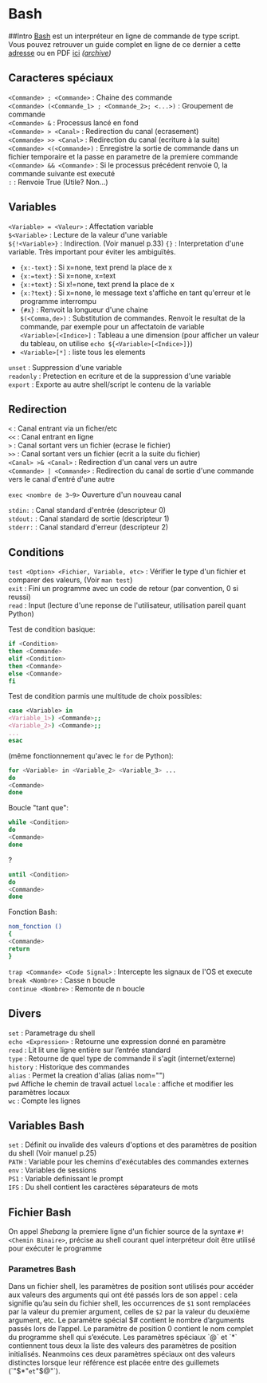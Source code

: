 # Bash
##Intro
[Bash](https://fr.wikipedia.org/wiki/Bourne-Again_shell) est un interpréteur en ligne de commande de type script.  
Vous pouvez retrouver un guide complet en ligne de ce dernier a cette [adresse](http://aral.iut-rodez.fr/fr/sanchis/enseignement/bash/index.html) ou en PDF [ici](http://aral.iut-rodez.fr/fr/sanchis/enseignement/IntroProgBash_2022-06-03.pdf) *([archive](./media/docs/IntroProgBash_2022-06-03.pdf))*  

## Caracteres spéciaux

`<Commande> ; <Commande>` : Chaine des commande  
`<Commande> (<Commande_1> ; <Commande_2>; <...>)` : Groupement de commande  
`<Commande> &` : Processus lancé en fond  
`<Commande> > <Canal>` : Redirection du canal (ecrasement)  
`<Commande> >> <Canal>` : Redirection du canal (ecriture à la suite)  
`<Commande> <(<Commande>)` : Enregistre la sortie de commande dans un fichier temporaire et la passe en parametre de la premiere commande  
`<Commande> && <Commande>` : Si le processus précédent renvoie 0, la commande suivante est executé  
`:` : Renvoie True (Utile? Non...)  

## Variables

`<Variable> = <Valeur>` : Affectation variable  
`$<Variable>` : Lecture de la valeur d'une variable  
`${!<Variable>}` : Indirection. (Voir manuel p.33)
`{}` : Interpretation d'une variable. Très important pour éviter les ambiguïtés.  
- `{x:-text}` : Si x=none, text prend la place de x  
- `{x:=text}` : Si x=none, x=text  
- `{x:+text}` : Si x!=none, text prend la place de x  
- `{x:?text}` : Si x=none, le message text s'affiche en tant qu'erreur et le programme interrompu  
- `{#x}` : Renvoit la longueur d'une chaine  
`$(<Comma,de>)` : Substitution de commandes. Renvoit le resultat de la commande, par exemple pour un affectatoin de variable  
`<Variable>[<Indice>]` : Tableau a une dimension (pour afficher un valeur du tableau, on utilise `echo ${<Variable>[<Indice>]}`)  
- `<Variable>[*]` : liste tous les elements  

`unset` : Suppression d'une variable  
`readonly` : Pretection en ecriture et de la suppression d'une variable  
`export` : Exporte au autre shell/script le contenu de la variable  

## Redirection

`<` : Canal entrant via un ficher/etc  
`<<` : Canal entrant en ligne  
`>` : Canal sortant vers un fichier (ecrase le fichier)  
`>>` : Canal sortant vers un fichier (ecrit a la suite du fichier)  
`<Canal> >& <Canal>` : Redirection d'un canal vers un autre  
`<Commande> | <Commande>` : Redirection du canal de sortie d'une commande vers le canal d'entré d'une autre

`exec <nombre de 3~9>`	Ouverture d'un nouveau canal  


`stdin:` : Canal standard d'entrée (descripteur 0)  
`stdout:` : Canal standard de sortie (descripteur 1)  
`stderr:` : Canal standard d'erreur (descripteur 2)  

## Conditions

`test <Option> <Fichier, Variable, etc>` : Vérifier le type d'un fichier et comparer des valeurs, (Voir `man test`)  
`exit` : Fini un programme avec un code de retour (par convention, 0 si reussi)  
`read` : Input (lecture d'une reponse de l'utilisateur, utilisation pareil quant Python)  

Test de condition basique:
```Bash
if <Condition>
then <Commande>
elif <Condition>
then <Commande>
else <Commande>
fi
``` 
Test de condition parmis une multitude de choix possibles:
```Bash
case <Variable> in
<Variable_1>) <Commande>;;
<Variable_2>) <Commande>;;
...
esac
```
(même fonctionnement qu'avec le `for` de Python):
```Bash
for <Variable> in <Variable_2> <Variable_3> ...
do
<Commande> 
done
```
  
Boucle "tant que":
```Bash
while <Condition>
do
<Commande> 
done
```

?
```Bash
until <Condition>
do
<Commande> 
done
```

Fonction Bash:
```Bash
nom_fonction ()
{
<Commande>
return
}
```

`trap <Commande> <Code Signal>` : Intercepte les signaux de l'OS et execute <Commande>  
`break <Nombre>` : Casse n boucle  
`continue <Nombre>` : Remonte de n boucle  



## Divers

`set` : Parametrage du shell  
`echo <Expression>` : Retourne une expression donné en paramètre  
`read` : Lit lit une ligne entière sur l’entrée standard  
`type` : Retourne de quel type de commande il s'agit (internet/externe) 
`history` : Historique des commandes  
`alias` : Permet la creation d'alias (alias nom="<Commande>")  
`pwd` Affiche le chemin de travail actuel
`locale` : affiche et modifier les paramètres locaux  
`wc` : Compte les lignes  
## Variables Bash
`set` : Définit ou invalide des valeurs d'options et des paramètres de position du shell (Voir manuel p.25)  
`PATH` : Variable pour les chemins d'exécutables des commandes externes  
`env` : Variables de sessions  
`PS1` : Variable definissant le prompt  
`IFS` : Du shell contient les caractères séparateurs de mots  
## Fichier Bash  
On appel *Shebang* la premiere ligne d'un fichier source de la syntaxe `#!<Chemin Binaire>`, précise au shell courant
quel interpréteur doit être utilisé pour exécuter le programme  

### Parametres Bash
Dans un fichier shell, les paramètres de position sont utilisés pour accéder aux valeurs des
arguments qui ont été passés lors de son appel : cela signifie qu’au sein du fichier shell, les
occurrences de `$1` sont remplacées par la valeur du premier argument, celles de `$2` par la valeur
du deuxième argument, etc. Le paramètre spécial $# contient le nombre d’arguments passés
lors de l’appel.  
Le paramètre de position 0 contient le nom complet du programme shell qui s’exécute. Les paramètres spéciaux `@` et `*` contiennent tous deux la liste des valeurs des paramètres de
position initialisés. Neanmoins ces deux paramètres spéciaux ont des valeurs distinctes lorsque leur référence est placée entre
des guillemets (`"$*"` et `"$@"`).  

